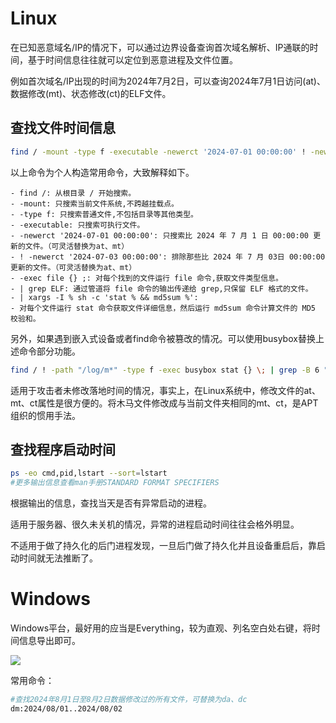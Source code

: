 # Linux
在已知恶意域名/IP的情况下，可以通过边界设备查询首次域名解析、IP通联的时间，基于时间信息往往就可以定位到恶意进程及文件位置。

例如首次域名/IP出现的时间为2024年7月2日，可以查询2024年7月1日访问(at)、数据修改(mt)、状态修改(ct)的ELF文件。

## 查找文件时间信息
```bash
find / -mount -type f -executable -newerct '2024-07-01 00:00:00' ! -newerct '2024-07-03 00:00:00' -exec file {} ; | grep ELF | awk -F: '{print $1}' | xargs -I % sh -c 'stat % && md5sum %'
```

以上命令为个人构造常用命令，大致解释如下。

    - find /: 从根目录 / 开始搜索。
    - -mount: 只搜索当前文件系统,不跨越挂载点。
    - -type f: 只搜索普通文件,不包括目录等其他类型。
    - -executable: 只搜索可执行文件。
    - -newerct '2024-07-01 00:00:00': 只搜索比 2024 年 7 月 1 日 00:00:00 更新的文件。（可灵活替换为at、mt）
    - ! -newerct '2024-07-03 00:00:00': 排除那些比 2024 年 7 月 03日 00:00:00 更新的文件。（可灵活替换为at、mt）
    - -exec file {} ;: 对每个找到的文件运行 file 命令,获取文件类型信息。
    - | grep ELF: 通过管道将 file 命令的输出传递给 grep,只保留 ELF 格式的文件。
    - | xargs -I % sh -c 'stat % && md5sum %':
    - 对每个文件运行 stat 命令获取文件详细信息，然后运行 md5sum 命令计算文件的 MD5 校验和。



另外，如果遇到嵌入式设备或者find命令被篡改的情况。可以使用busybox替换上述命令部分功能。

```bash
find / ! -path "/log/m*" -type f -exec busybox stat {} \; | grep -B 6 "Change: 2024"
```

适用于攻击者未修改落地时间的情况，事实上，在Linux系统中，修改文件的at、mt、ct属性是很方便的。将木马文件修改成与当前文件夹相同的mt、ct，是APT组织的惯用手法。

## 查找程序启动时间


```bash
ps -eo cmd,pid,lstart --sort=lstart
#更多输出信息查看man手册STANDARD FORMAT SPECIFIERS
```

根据输出的信息，查找当天是否有异常启动的进程。

适用于服务器、很久未关机的情况，异常的进程启动时间往往会格外明显。

不适用于做了持久化的后门进程发现，一旦后门做了持久化并且设备重启后，靠启动时间就无法推断了。



# Windows
Windows平台，最好用的应当是Everything，较为直观、列名空白处右键，将时间信息导出即可。

![](https://cdn.nlark.com/yuque/0/2024/png/38747917/1723449531619-f4f5decc-fbc7-40af-8703-3d0ae663b6e9.png)



常用命令：

```bash
#查找2024年8月1日至8月2日数据修改过的所有文件，可替换为da、dc
dm:2024/08/01..2024/08/02
```



